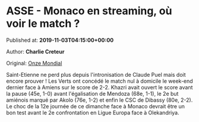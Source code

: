 
# ASSE - Monaco en streaming, où voir le match ?

Published at: **2019-11-03T04:15:00+00:00**

Author: **Charlie Creteur**

Original: [Onze Mondial](http://www.onzemondial.com/ligue-1/2019-2020/asse-monaco-en-streaming-ou-voir-le-match--201341)

Saint-Etienne ne perd plus depuis l'intronisation de Claude Puel mais doit encore prouver ! Les Verts ont concédé le match nul à domicile le week-end dernier face à Amiens sur le score de 2-2. Khazri avait ouvert le score avant la pause (45e, 1-0) avant l'égalisation de Mendoza (68e, 1-1), le 2e but amiénois marqué par Akolo (76e, 1-2) et enfin le CSC de Dibassy (80e, 2-2). Le choc de la 12e journée de ce dimanche face à Monaco devrait être un bon test avant le 2e confrontation en Ligue Europa face à Olekandriya. 
